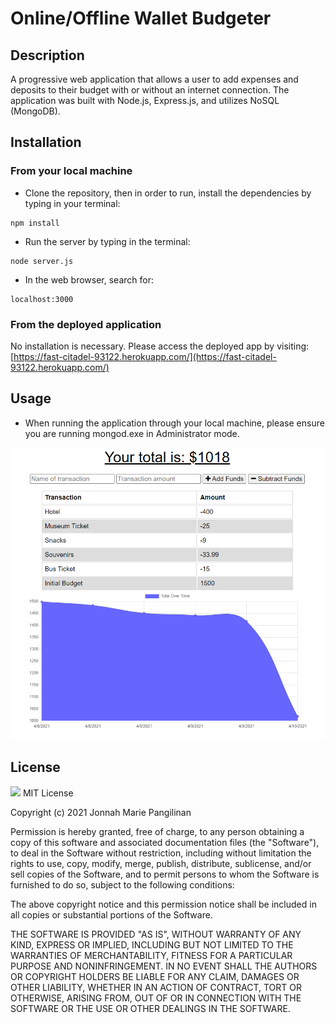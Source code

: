 # Online/Offline Wallet Budgeter

## Description
A progressive web application that allows a user to add expenses and deposits to their budget with or without an internet connection. The application was built with Node.js, Express.js, and utilizes NoSQL (MongoDB).

## Installation
### From your local machine
- Clone the repository, then in order to run, install the dependencies by typing in your terminal:
```
npm install
```
- Run the server by typing in the terminal:
```
node server.js
```
- In the web browser, search for:
```
localhost:3000
```

### From the deployed application
No installation is necessary. Please access the deployed app by visiting: [https://fast-citadel-93122.herokuapp.com/](https://fast-citadel-93122.herokuapp.com/)

## Usage
- When running the application through your local machine, please ensure you are running mongod.exe in Administrator mode.

![Screenshot of application](./public/screenshot.png)

## License
![](https://img.shields.io/badge/MIT-green.svg) MIT License

Copyright (c) 2021 Jonnah Marie Pangilinan

Permission is hereby granted, free of charge, to any person obtaining a copy
of this software and associated documentation files (the "Software"), to deal
in the Software without restriction, including without limitation the rights
to use, copy, modify, merge, publish, distribute, sublicense, and/or sell
copies of the Software, and to permit persons to whom the Software is
furnished to do so, subject to the following conditions:

The above copyright notice and this permission notice shall be included in all
copies or substantial portions of the Software.

THE SOFTWARE IS PROVIDED "AS IS", WITHOUT WARRANTY OF ANY KIND, EXPRESS OR
IMPLIED, INCLUDING BUT NOT LIMITED TO THE WARRANTIES OF MERCHANTABILITY,
FITNESS FOR A PARTICULAR PURPOSE AND NONINFRINGEMENT. IN NO EVENT SHALL THE
AUTHORS OR COPYRIGHT HOLDERS BE LIABLE FOR ANY CLAIM, DAMAGES OR OTHER
LIABILITY, WHETHER IN AN ACTION OF CONTRACT, TORT OR OTHERWISE, ARISING FROM,
OUT OF OR IN CONNECTION WITH THE SOFTWARE OR THE USE OR OTHER DEALINGS IN THE
SOFTWARE.